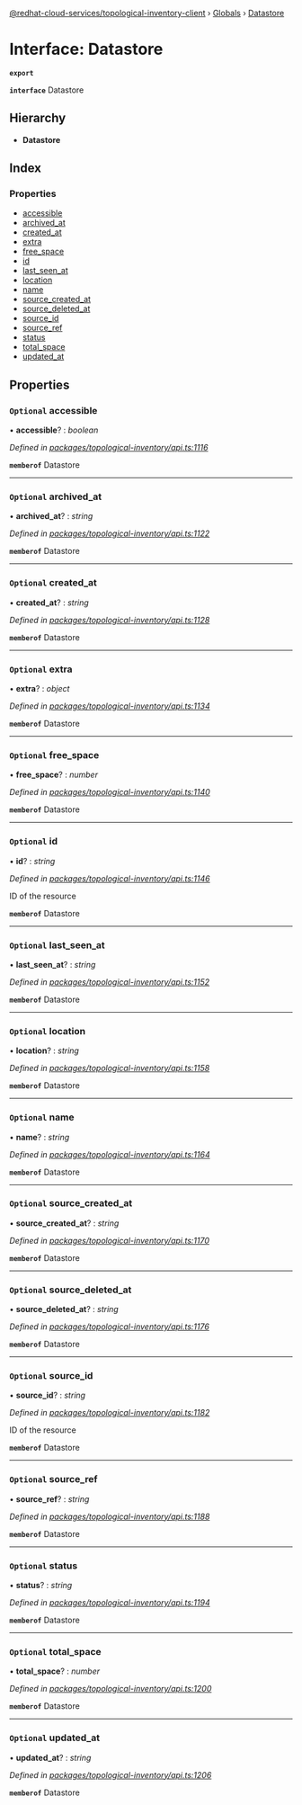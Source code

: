 [@redhat-cloud-services/topological-inventory-client](../README.md) › [Globals](../globals.md) › [Datastore](datastore.md)

# Interface: Datastore

**`export`** 

**`interface`** Datastore

## Hierarchy

* **Datastore**

## Index

### Properties

* [accessible](datastore.md#optional-accessible)
* [archived_at](datastore.md#optional-archived_at)
* [created_at](datastore.md#optional-created_at)
* [extra](datastore.md#optional-extra)
* [free_space](datastore.md#optional-free_space)
* [id](datastore.md#optional-id)
* [last_seen_at](datastore.md#optional-last_seen_at)
* [location](datastore.md#optional-location)
* [name](datastore.md#optional-name)
* [source_created_at](datastore.md#optional-source_created_at)
* [source_deleted_at](datastore.md#optional-source_deleted_at)
* [source_id](datastore.md#optional-source_id)
* [source_ref](datastore.md#optional-source_ref)
* [status](datastore.md#optional-status)
* [total_space](datastore.md#optional-total_space)
* [updated_at](datastore.md#optional-updated_at)

## Properties

### `Optional` accessible

• **accessible**? : *boolean*

*Defined in [packages/topological-inventory/api.ts:1116](https://github.com/leSamo/javascript-clients/blob/master/packages/topological-inventory/api.ts#L1116)*

**`memberof`** Datastore

___

### `Optional` archived_at

• **archived_at**? : *string*

*Defined in [packages/topological-inventory/api.ts:1122](https://github.com/leSamo/javascript-clients/blob/master/packages/topological-inventory/api.ts#L1122)*

**`memberof`** Datastore

___

### `Optional` created_at

• **created_at**? : *string*

*Defined in [packages/topological-inventory/api.ts:1128](https://github.com/leSamo/javascript-clients/blob/master/packages/topological-inventory/api.ts#L1128)*

**`memberof`** Datastore

___

### `Optional` extra

• **extra**? : *object*

*Defined in [packages/topological-inventory/api.ts:1134](https://github.com/leSamo/javascript-clients/blob/master/packages/topological-inventory/api.ts#L1134)*

**`memberof`** Datastore

___

### `Optional` free_space

• **free_space**? : *number*

*Defined in [packages/topological-inventory/api.ts:1140](https://github.com/leSamo/javascript-clients/blob/master/packages/topological-inventory/api.ts#L1140)*

**`memberof`** Datastore

___

### `Optional` id

• **id**? : *string*

*Defined in [packages/topological-inventory/api.ts:1146](https://github.com/leSamo/javascript-clients/blob/master/packages/topological-inventory/api.ts#L1146)*

ID of the resource

**`memberof`** Datastore

___

### `Optional` last_seen_at

• **last_seen_at**? : *string*

*Defined in [packages/topological-inventory/api.ts:1152](https://github.com/leSamo/javascript-clients/blob/master/packages/topological-inventory/api.ts#L1152)*

**`memberof`** Datastore

___

### `Optional` location

• **location**? : *string*

*Defined in [packages/topological-inventory/api.ts:1158](https://github.com/leSamo/javascript-clients/blob/master/packages/topological-inventory/api.ts#L1158)*

**`memberof`** Datastore

___

### `Optional` name

• **name**? : *string*

*Defined in [packages/topological-inventory/api.ts:1164](https://github.com/leSamo/javascript-clients/blob/master/packages/topological-inventory/api.ts#L1164)*

**`memberof`** Datastore

___

### `Optional` source_created_at

• **source_created_at**? : *string*

*Defined in [packages/topological-inventory/api.ts:1170](https://github.com/leSamo/javascript-clients/blob/master/packages/topological-inventory/api.ts#L1170)*

**`memberof`** Datastore

___

### `Optional` source_deleted_at

• **source_deleted_at**? : *string*

*Defined in [packages/topological-inventory/api.ts:1176](https://github.com/leSamo/javascript-clients/blob/master/packages/topological-inventory/api.ts#L1176)*

**`memberof`** Datastore

___

### `Optional` source_id

• **source_id**? : *string*

*Defined in [packages/topological-inventory/api.ts:1182](https://github.com/leSamo/javascript-clients/blob/master/packages/topological-inventory/api.ts#L1182)*

ID of the resource

**`memberof`** Datastore

___

### `Optional` source_ref

• **source_ref**? : *string*

*Defined in [packages/topological-inventory/api.ts:1188](https://github.com/leSamo/javascript-clients/blob/master/packages/topological-inventory/api.ts#L1188)*

**`memberof`** Datastore

___

### `Optional` status

• **status**? : *string*

*Defined in [packages/topological-inventory/api.ts:1194](https://github.com/leSamo/javascript-clients/blob/master/packages/topological-inventory/api.ts#L1194)*

**`memberof`** Datastore

___

### `Optional` total_space

• **total_space**? : *number*

*Defined in [packages/topological-inventory/api.ts:1200](https://github.com/leSamo/javascript-clients/blob/master/packages/topological-inventory/api.ts#L1200)*

**`memberof`** Datastore

___

### `Optional` updated_at

• **updated_at**? : *string*

*Defined in [packages/topological-inventory/api.ts:1206](https://github.com/leSamo/javascript-clients/blob/master/packages/topological-inventory/api.ts#L1206)*

**`memberof`** Datastore
